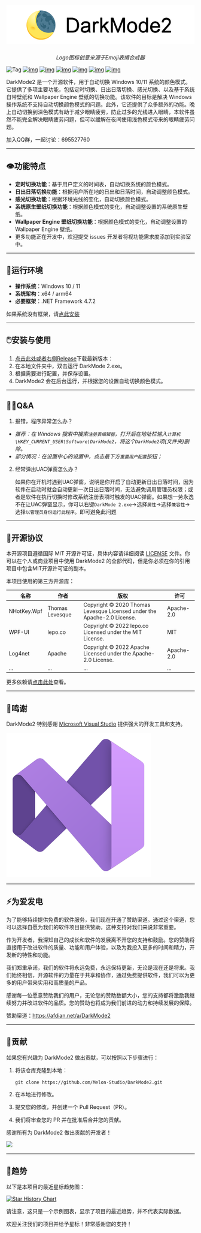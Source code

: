 # ![Logo](./doc/ok.png)

<p align="center"><i>Logo图标创意来源于Emoji表情合成器</i></p>

![Tag](https://img.shields.io/github/tag/Melon-Studio/DarkMode2.svg) 
[![img](https://camo.githubusercontent.com/4c5e9973d91f9ac30425d8cdef2fb574b50f64e21cdad202be047f3848021b0a/68747470733a2f2f696d672e736869656c64732e696f2f6769746875622f666f726b732f4d656c6f6e2d53747564696f2f4461726b4d6f6465323f7374796c653d666c61742d737175617265)](https://github.com/Melon-Studio/DarkMode2/blob/master) 
[![img](https://camo.githubusercontent.com/b76728bc1c74684ee31f0be49f10ff005cd400a1ddae507d304be940b2a51412/68747470733a2f2f696d672e736869656c64732e696f2f6769746875622f73746172732f4d656c6f6e2d53747564696f2f4461726b4d6f6465323f7374796c653d666c61742d737175617265)](https://github.com/Melon-Studio/DarkMode2/blob/master) 
[![img](https://camo.githubusercontent.com/560c4d1a2d4d97df23b5148747dc88de44f51fdcb25254bb34144a041d7aaa22/68747470733a2f2f696d672e736869656c64732e696f2f6769746875622f6973737565732f4d656c6f6e2d53747564696f2f4461726b4d6f6465323f7374796c653d666c61742d737175617265)](https://github.com/Melon-Studio/DarkMode2/blob/master) 
[![img](https://camo.githubusercontent.com/5977bd502d8bba7c7aa9f76c04b1fc95ec64986900044e0c4e07b19ba5b9696f/68747470733a2f2f696d672e736869656c64732e696f2f6769746875622f6c6963656e73652f4d656c6f6e2d53747564696f2f4461726b4d6f6465323f7374796c653d666c61742d737175617265)](https://github.com/Melon-Studio/DarkMode2/blob/master) 
[![img](https://camo.githubusercontent.com/e9fbca5d0b8195869f2368539ad6eb31d979abd866bb8e4fc3165b5fae627f9a/68747470733a2f2f696d672e736869656c64732e696f2f6769746875622f6c6173742d636f6d6d69742f4d656c6f6e2d53747564696f2f4461726b4d6f6465323f7374796c653d666c61742d737175617265)](https://camo.githubusercontent.com/e9fbca5d0b8195869f2368539ad6eb31d979abd866bb8e4fc3165b5fae627f9a/68747470733a2f2f696d672e736869656c64732e696f2f6769746875622f6c6173742d636f6d6d69742f4d656c6f6e2d53747564696f2f4461726b4d6f6465323f7374796c653d666c61742d737175617265) 
[![img](https://camo.githubusercontent.com/05e612beecc0f77dc26faecb1b367a4323d11713fbc50c9a0904cca36fd24de2/68747470733a2f2f696d672e736869656c64732e696f2f6769746875622f64697363757373696f6e732f4d656c6f6e2d53747564696f2f4461726b4d6f6465323f7374796c653d666c61742d737175617265)](https://camo.githubusercontent.com/05e612beecc0f77dc26faecb1b367a4323d11713fbc50c9a0904cca36fd24de2/68747470733a2f2f696d672e736869656c64732e696f2f6769746875622f64697363757373696f6e732f4d656c6f6e2d53747564696f2f4461726b4d6f6465323f7374796c653d666c61742d737175617265)

DarkMode2 是一个开源软件，用于自动切换 Windows 10/11 系统的颜色模式。它提供了多项主要功能，包括定时切换、日出日落切换、感光切换、以及基于系统自带壁纸和 Wallpaper Engine 壁纸的切换功能。该软件的目标是解决 Windows 操作系统不支持自动切换颜色模式的问题。此外，它还提供了众多额外的功能。晚上自动切换到深色模式有助于减少眼睛疲劳，防止过多的光线进入眼睛，本软件虽然不能完全解决眼睛疲劳问题，但可以缓解在夜间使用浅色模式带来的眼睛疲劳问题。

加入QQ群，一起讨论：695527760

---

## 👁️功能特点

- **定时切换功能**：基于用户定义的时间表，自动切换系统的颜色模式。
- **日出日落切换功能**：根据用户所在地的日出和日落时间，自动调整颜色模式。
- **感光切换功能**：根据环境光线的变化，自动切换颜色模式。
- **系统原生壁纸切换功能**：根据颜色模式的变化，自动调整设置的系统原生壁纸。
- **Wallpaper Engine 壁纸切换功能**：根据颜色模式的变化，自动调整设置的 Wallpaper Engine 壁纸。
- 更多功能正在开发中，欢迎提交 issues 开发者将视功能需求度添加到实验室中。

---

## 📀运行环境

- **操作系统**：Windows 10 / 11
- **系统架构**：x64 / arm64
- **必要框架**：.NET Framework 4.7.2

如果系统没有框架，请[点此安装](https://dotnet.microsoft.com/en-us/download/dotnet-framework/thank-you/net472-web-installer)

---

## 🖱️安装与使用

1. [点击此处或者右侧Release](https://github.com/Melon-Studio/DarkMode2/releases)下载最新版本：
2. 在本地文件夹中，双击运行 DarkMode 2.exe。
3. 根据需要进行配置，并保存设置。
4. DarkMode2 会在后台运行，并根据您的设置自动切换颜色模式。

---

## 😶‍🌫️Q&A

1. 报错，程序异常怎么办？

- *推荐：在 Windows 搜索中搜索`注册表编辑器`，打开后在地址栏输入`计算机\HKEY_CURRENT_USER\Software\DarkMode2`，将这个`DarkMode2`项(文件夹)删除。*
- *部分情况：在设置中心的设置中，点击最下方`重置用户配置`按钮；*


2. 经常弹出UAC弹窗怎么办？
   
   如果你在开机时遇到UAC弹窗，说明是你开启了自动更新日出日落时间，因为软件在启动时就会自动更新一次日出日落时间，无法避免调用管理员权限；或者是软件在执行切换时修改系统注册表项时触发的UAC弹窗。如果想一劳永逸不在让UAC弹窗显示，你可以右键`DarkMode 2.exe`->选择`属性`->选择`兼容性`->选择`以管理员身份运行此程序`。即可避免此问题

---

## 🧷开源协议

本开源项目遵循国际 MIT 开源许可证，具体内容请详细阅读 [LICENSE](https://github.com/Melon-Studio/DarkMode2/blob/master/LICENSE.txt) 文件。你可以在个人或商业项目中使用 DarkMode2 的全部代码，但是你必须在你的引用项目中包含MIT开源许可证的副本。

本项目使用的第三方开源库：

| 名称        | 作者            | 版权                                                         | 许可       |
| ----------- | --------------- | ------------------------------------------------------------ | ---------- |
| NHotKey.Wpf | Thomas Levesque | Copyright © 2020 Thomas Levesque Licensed under the Apache-2.0 License. | Apache-2.0 |
| WPF-UI      | lepo.co         | Copyright © 2022 lepo.co Licensed under the MIT License.     | MIT        |
| Log4net     | Apache          | Copyright © 2022 Apache Licensed under the Apache-2.0 License. | Apache-2.0 |
| ...         | ...             | ...                                                          | ...        |

更多依赖请[点击此处](https://github.com/Melon-Studio/DarkMode2/network/dependencies)查看。

---

## 🥰鸣谢

DarkMode2 特别感谢 [Microsoft Visual Studio](https://visualstudio.microsoft.com/) 提供强大的开发工具和支持。

![IDE](./doc/IDE.svg)

---

## ⚡为爱发电

为了能够持续提供免费的软件服务，我们现在开通了赞助渠道。通过这个渠道，您可以选择自愿为我们的软件项目提供赞助，这种支持对我们来说非常重要。

作为开发者，我深知自己的成长和软件的发展离不开您的支持和鼓励。您的赞助将直接用于改进软件的质量、功能和用户体验，以及为我投入更多的时间和精力，开发新的特性和功能。

我们郑重承诺，我们的软件将永远免费，永远保持更新，无论是现在还是将来。我们始终相信，开源软件的力量在于共享和协作，通过免费提供软件，我们可以为更多的用户带来实用和高质量的产品。

感谢每一位愿意赞助我们的用户，无论您的赞助数额大小，您的支持都将激励我继续努力并改进软件的品质。您的赞助也将成为我们前进的动力和持续发展的保障。

赞助渠道：https://afdian.net/a/DarkMode2

---

## 🎉贡献

如果您有兴趣为 DarkMode2 做出贡献，可以按照以下步骤进行：

1. 将该仓库克隆到本地：

   ```
   git clone https://github.com/Melon-Studio/DarkMode2.git
   ```

2. 在本地进行修改。

3. 提交您的修改，并创建一个 Pull Request（PR）。

4. 我们将审查您的 PR 并在批准后合并您的贡献。

感谢所有为 DarkMode2 做出贡献的开发者！

<a href="https://github.com/Melon-Studio/DarkMode2/graphs/contributors">
  <img src="https://contrib.rocks/image?repo=Melon-Studio/DarkMode2" />
</a>

---

## 📶趋势

以下是本项目的最近星标趋势图：

[![Star History Chart](https://api.star-history.com/svg?repos=Melon-Studio/DarkMode,Melon-Studio/DarkMode2&type=Date)](https://star-history.com/#Melon-Studio/DarkMode&Melon-Studio/DarkMode2&Date)

请注意，这只是一个示例图表，显示了项目的最近趋势，并不代表实际数据。

欢迎关注我们的项目并给予星标！非常感谢您的支持！
